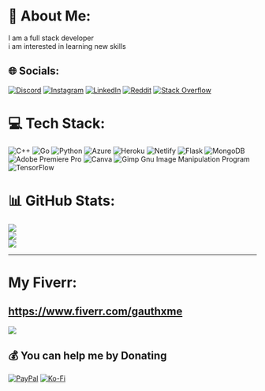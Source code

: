# 💫 About Me:
I am a full stack developer <br>i am interested in learning new skills <br>


## 🌐 Socials:
[![Discord](https://img.shields.io/badge/Discord-%237289DA.svg?logo=discord&logoColor=white)](https://discord.gg/https://discord.gg/S8xZeCzfN7) [![Instagram](https://img.shields.io/badge/Instagram-%23E4405F.svg?logo=Instagram&logoColor=white)](https://instagram.com/Gauthxme) [![LinkedIn](https://img.shields.io/badge/LinkedIn-%230077B5.svg?logo=linkedin&logoColor=white)](https://linkedin.com/in/GauthamKulasingham) [![Reddit](https://img.shields.io/badge/Reddit-%23FF4500.svg?logo=Reddit&logoColor=white)](https://reddit.com/user/MistyIce672) [![Stack Overflow](https://img.shields.io/badge/-Stackoverflow-FE7A16?logo=stack-overflow&logoColor=white)](https://stackoverflow.com/users/MistyIce) 

# 💻 Tech Stack:
![C++](https://img.shields.io/badge/c++-%2300599C.svg?style=for-the-badge&logo=c%2B%2B&logoColor=white) ![Go](https://img.shields.io/badge/go-%2300ADD8.svg?style=for-the-badge&logo=go&logoColor=white) ![Python](https://img.shields.io/badge/python-3670A0?style=for-the-badge&logo=python&logoColor=ffdd54) ![Azure](https://img.shields.io/badge/azure-%230072C6.svg?style=for-the-badge&logo=azure-devops&logoColor=white) ![Heroku](https://img.shields.io/badge/heroku-%23430098.svg?style=for-the-badge&logo=heroku&logoColor=white) ![Netlify](https://img.shields.io/badge/netlify-%23000000.svg?style=for-the-badge&logo=netlify&logoColor=#00C7B7) ![Flask](https://img.shields.io/badge/flask-%23000.svg?style=for-the-badge&logo=flask&logoColor=white) ![MongoDB](https://img.shields.io/badge/MongoDB-%234ea94b.svg?style=for-the-badge&logo=mongodb&logoColor=white) ![Adobe Premiere Pro](https://img.shields.io/badge/Adobe%20Premiere%20Pro-9999FF.svg?style=for-the-badge&logo=Adobe%20Premiere%20Pro&logoColor=white) ![Canva](https://img.shields.io/badge/Canva-%2300C4CC.svg?style=for-the-badge&logo=Canva&logoColor=white) ![Gimp Gnu Image Manipulation Program](https://img.shields.io/badge/Gimp-657D8B?style=for-the-badge&logo=gimp&logoColor=FFFFFF) ![TensorFlow](https://img.shields.io/badge/TensorFlow-%23FF6F00.svg?style=for-the-badge&logo=TensorFlow&logoColor=white)
# 📊 GitHub Stats:
![](https://github-readme-stats.vercel.app/api?username=MistyIce672&theme=dark&hide_border=false&include_all_commits=false&count_private=false)<br/>
![](https://github-readme-streak-stats.herokuapp.com/?user=MistyIce672&theme=dark&hide_border=false)<br/>
![](https://github-readme-stats.vercel.app/api/top-langs/?username=MistyIce672&theme=dark&hide_border=false&include_all_commits=false&count_private=false&layout=compact)

---
#  My Fiverr:
https://www.fiverr.com/gauthxme
---
[![](https://visitcount.itsvg.in/api?id=MistyIce672&icon=0&color=0)](https://visitcount.itsvg.in)

  ## 💰 You can help me by Donating
  [![PayPal](https://img.shields.io/badge/PayPal-00457C?style=for-the-badge&logo=paypal&logoColor=white)](https://paypal.me/wrstudiotk ) [![Ko-Fi](https://img.shields.io/badge/Ko--fi-F16061?style=for-the-badge&logo=ko-fi&logoColor=white)](https://ko-fi.com/gautham672) 

  
<!-- Proudly created with GPRM ( https://gprm.itsvg.in ) -->
